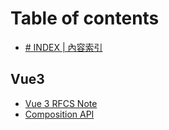 # Table of contents

* [\# INDEX \| 內容索引](README.md)

## Vue3

* [Vue 3 RFCS Note](vue3/vue3_rfcs_note.md)
* [Composition API](vue3/composition-api.md)

